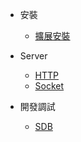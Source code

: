 * 安裝

  * [擴展安裝](zh-hk/install.md)

* Server

  * [HTTP](zh-hk/server/http.md)
  * [Socket](zh-hk/server/socket.md)

* 開發調試

  * [SDB](zh-hk/tools/sdb.md)